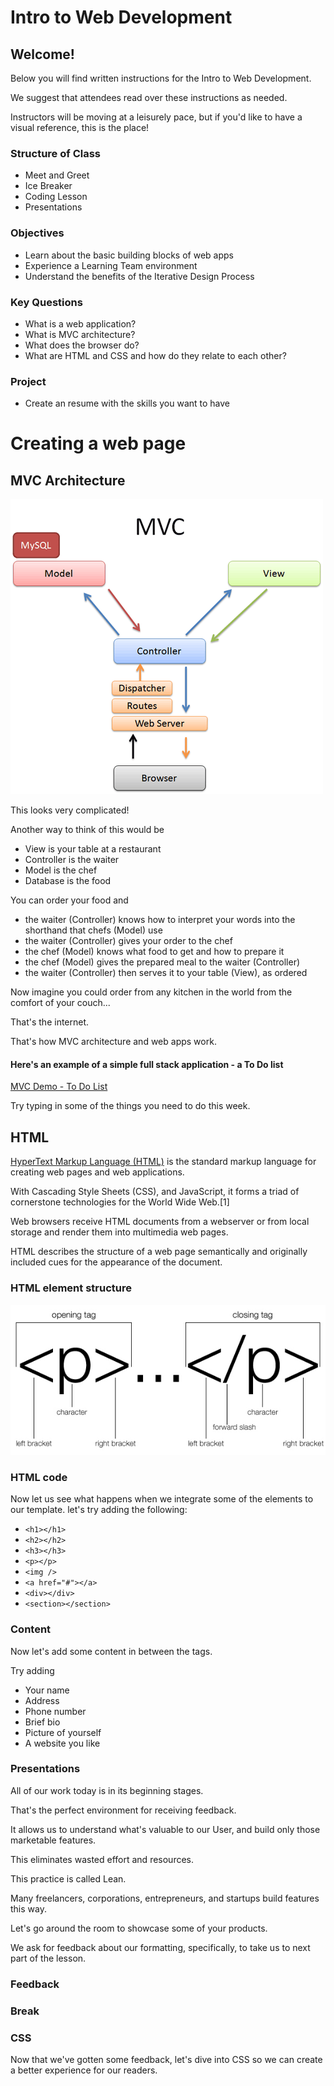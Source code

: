 # Intro to Web Development

## Welcome!

Below you will find written instructions for the Intro to Web Development.

We suggest that attendees read over these instructions as needed.

Instructors will be moving at a leisurely pace, but if you'd like to have a visual reference, this is the place!


### Structure of Class

* Meet and Greet
* Ice Breaker
* Coding Lesson
* Presentations

### Objectives

* Learn about the basic building blocks of web apps
* Experience a Learning Team environment
* Understand the benefits of the Iterative Design Process

### Key Questions

* What is a web application?
* What is MVC architecture?
* What does the browser do?
* What are HTML and CSS and how do they relate to each other?

### Project

* Create an resume with the skills you want to have





# Creating a web page


## MVC Architecture

![Element Anatomy](./images/mvc-rails.png)

This looks very complicated!

Another way to think of this would be

* View is your table at a restaurant
* Controller is the waiter
* Model is the chef
* Database is the food

You can order your food and
* the waiter (Controller) knows how to interpret your words into the shorthand that chefs (Model) use
* the waiter (Controller) gives your order to the chef
* the chef (Model) knows what food to get and how to prepare it
* the chef (Model) gives the prepared meal to the waiter (Controller)
* the waiter (Controller) then serves it to your table (View), as ordered

Now imagine you could order from any kitchen in the world from the comfort of your couch...

That's the internet.

That's how MVC architecture and web apps work.


#### Here's an example of a simple full stack application - a To Do list

[MVC Demo - To Do List](http://todomvc.com/examples/react/#/)

Try typing in some of the things you need to do this week.

## HTML

[HyperText Markup Language (HTML)](https://en.wikipedia.org/wiki/HTML) is the standard markup language for creating web pages and web applications.

With Cascading Style Sheets (CSS), and JavaScript, it forms a triad of cornerstone technologies for the World Wide Web.[1]

Web browsers receive HTML documents from a webserver or from local storage and render them into multimedia web pages.

HTML describes the structure of a web page semantically and originally included cues for the appearance of the document.

### HTML element structure

![Element Anatomy](./images/tags.jpg)

### HTML code

Now let us see what happens when we integrate some of the elements to our template. let's try adding the following:

* `<h1></h1>`
* `<h2></h2>`
* `<h3></h3>`
* `<p></p>`
* `<img />`
* `<a href="#"></a>`
* `<div></div>`
* `<section></section>`

### Content

Now let's add some content in between the tags.

Try adding
* Your name
* Address
* Phone number
* Brief bio
* Picture of yourself
* A website you like


### Presentations

All of our work today is in its beginning stages.

That's the perfect environment for receiving feedback.

It allows us to understand what's valuable to our User, and build only those marketable features.

This eliminates wasted effort and resources.

This practice is called Lean.

Many freelancers, corporations, entrepreneurs, and startups build features this way.

Let's go around the room to showcase some of your products.

We ask for feedback about our formatting, specifically, to take us to next part of the lesson.


### Feedback



### Break



### CSS

Now that we've gotten some feedback, let's dive into CSS so we can create a better experience for our readers.
